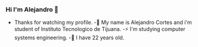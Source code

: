 ### Hi I'm Alejandro 👋

- Thanks for watching my profile.
-🤔 My name is Alejandro Cortes and i'm student of Instituto Tecnologico de Tijuana.
-⚡ I'm studying computer systems engineering.
-💬 I have 22 years old.
